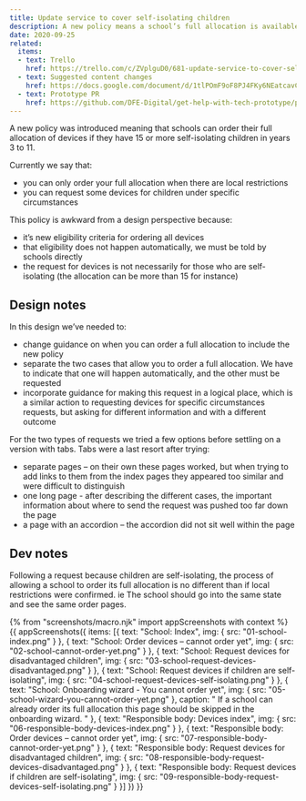```yaml
---
title: Update service to cover self-isolating children
description: A new policy means a school’s full allocation is available when 15 children are self-isolating
date: 2020-09-25
related:
  items:
  - text: Trello
    href: https://trello.com/c/ZVplguD0/681-update-service-to-cover-self-isolating-children
  - text: Suggested content changes
    href: https://docs.google.com/document/d/1tlPOmF9oF8PJ4FKy6NEatcavC-2Koe9305EvzKQ_eKA/
  - text: Prototype PR
    href: https://github.com/DFE-Digital/get-help-with-tech-prototype/pull/19
---
```


A new policy was introduced meaning that schools can order their full allocation of devices if they have 15 or more self-isolating children in years 3 to 11.

Currently we say that:
- you can only order your full allocation when there are local restrictions
- you can request some devices for children under specific circumstances

This policy is awkward from a design perspective because:
- it’s new eligibility criteria for ordering all devices
- that eligibility does not happen automatically, we must be told by schools directly
- the request for devices is not necessarily for those who are self-isolating (the allocation can be more than 15 for instance)

## Design notes

In this design we’ve needed to:
- change guidance on when you can order a full allocation to include the new policy
- separate the two cases that allow you to order a full allocation. We have to indicate that one will happen automatically, and the other must be requested
- incorporate guidance for making this request in a logical place, which is a similar action to requesting devices for specific circumstances requests, but asking for different information and with a different outcome

For the two types of requests we tried a few options before settling on a version with tabs. Tabs were a last resort after trying:
- separate pages – on their own these pages worked, but when trying to add links to them from the index pages they appeared too similar and were difficult to distinguish
- one long page - after describing the different cases, the important information about where to send the request was pushed too far down the page
- a page with an accordion – the accordion did not sit well within the page

## Dev notes

Following a request because children are self-isolating, the process of allowing a school to order its full allocation is no different than if local restrictions were confirmed. ie The school should go into the same state and see the same order pages.

{% from "screenshots/macro.njk" import appScreenshots with context %}
{{ appScreenshots({
  items: [{
      text: "School: Index",
      img: { src: "01-school-index.png" }
    }, {
      text: "School: Order devices – cannot order yet",
      img: { src: "02-school-cannot-order-yet.png" }
    }, {
      text: "School: Request devices for disadvantaged children",
      img: { src: "03-school-request-devices-disadvantaged.png" }
    }, {
      text: "School: Request devices if children are self-isolating",
      img: { src: "04-school-request-devices-self-isolating.png" }
    }, {
      text: "School: Onboarding wizard - You cannot order yet",
      img: { src: "05-school-wizard-you-cannot-order-yet.png" },
      caption: "
If a school can already order its full allocation this page should be skipped in the onboarding wizard.
      "
    }, {
      text: "Responsible body: Devices index",
      img: { src: "06-responsible-body-devices-index.png" }
    }, {
      text: "Responsible body: Order devices – cannot order yet",
      img: { src: "07-responsible-body-cannot-order-yet.png" }
    }, {
      text: "Responsible body: Request devices for disadvantaged children",
      img: { src: "08-responsible-body-request-devices-disadvantaged.png" }
    }, {
      text: "Responsible body: Request devices if children are self-isolating",
      img: { src: "09-responsible-body-request-devices-self-isolating.png" }
    }]
}) }}
